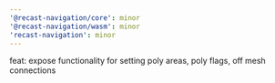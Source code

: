 ```yaml
---
'@recast-navigation/core': minor
'@recast-navigation/wasm': minor
'recast-navigation': minor
---
```


feat: expose functionality for setting poly areas, poly flags, off mesh connections
